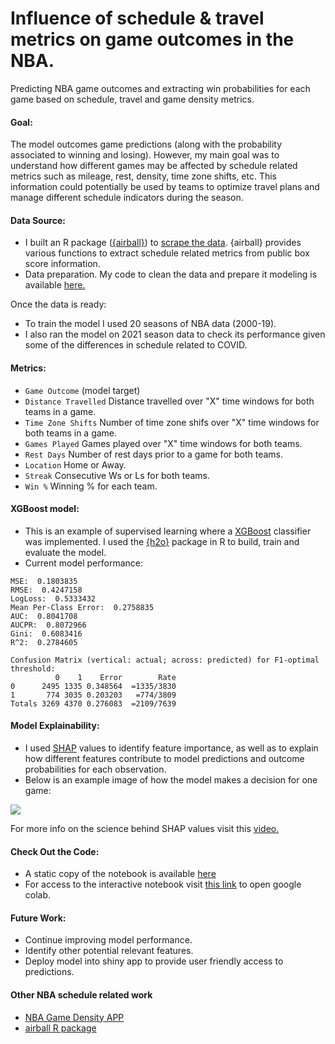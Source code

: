 # Influence of schedule & travel metrics on game outcomes in the NBA. 

Predicting NBA game outcomes and extracting win probabilities for each game based on schedule, travel and game density metrics. 

#### Goal:
The model outcomes game predictions (along with the probability associated to winning and losing). However, my main goal was to understand how different games may be affected by schedule related metrics such as mileage, rest, density, time zone shifts, etc. This information could potentially be used by teams to optimize travel plans and manage different schedule indicators during the season.

#### Data Source:
* I built an R package ([{airball}](https://github.com/josedv82/airball)) to [scrape the data](https://github.com/josedv82/NBA_Predictive_Model/blob/main/Airball_Download.Rmd). {airball} provides various functions to extract schedule related metrics from public box score information.
* Data preparation. My code to clean the data and prepare it modeling is available [here.](https://github.com/josedv82/NBA_Schedule_Classifier/blob/main/Airball_Download.Rmd)

Once the data is ready:
* To train the model I used 20 seasons of NBA data (2000-19).
* I also ran the model on 2021 season data to check its performance given some of the differences in schedule related to COVID.

#### Metrics:
* ```Game Outcome``` (model target)
* ```Distance Travelled``` Distance travelled over "X" time windows for both teams in a game.
* ```Time Zone Shifts``` Number of time zone shifs over "X" time windows for both teams in a game.
* ```Games Played``` Games played over "X" time windows for both teams.
* ```Rest Days``` Number of rest days prior to a game for both teams.
* ```Location``` Home or Away.
* ```Streak``` Consecutive Ws or Ls for both teams.
* ```Win %``` Winning % for each team.

#### XGBoost model:
* This is an example of supervised learning where a [XGBoost](https://www.kaggle.com/prashant111/xgboost-k-fold-cv-feature-importance) classifier was implemented. I used the [{h2o}](https://www.h2o.ai/products/h2o/) package in R to build, train and evaluate the model. 
* Current model performance:  
```
MSE:  0.1803835
RMSE:  0.4247158
LogLoss:  0.5333432
Mean Per-Class Error:  0.2758835
AUC:  0.8041708
AUCPR:  0.8072966
Gini:  0.6083416
R^2:  0.2784605

Confusion Matrix (vertical: actual; across: predicted) for F1-optimal threshold:
          0    1    Error        Rate
0      2495 1335 0.348564  =1335/3830
1       774 3035 0.203203   =774/3809
Totals 3269 4370 0.276083  =2109/7639

```

#### Model Explainability:
* I used [SHAP](https://www.kaggle.com/dansbecker/shap-values) values to identify feature importance, as well as to explain how different features contribute to model predictions and outcome probabilities for each observation.
* Below is an example image of how the model makes a decision for one game:

<img src="https://github.com/josedv82/NBA_Schedule_Classifier/blob/main/SHAP_Force_Plot.PNG" align="center" />

For more info on the science behind SHAP values visit this [video.](https://www.youtube.com/watch?v=-taOhqkiuIo)

#### Check Out the Code:
* A static copy of the notebook is available [here](https://github.com/josedv82/NBA_Predictive_Model/blob/main/NBA_Schedule_xgboost.ipynb) 
* For access to the interactive notebook visit [this link](https://github.com/josedv82/NBA_Predictive_Model/blob/main/NBA_Schedule_xgboost.ipynb) to open google colab.

#### Future Work:
* Continue improving model performance.
* Identify other potential relevant features.
* Deploy model into shiny app to provide user friendly access to predictions. 

#### Other NBA schedule related work
* [NBA Game Density APP](https://josedv.shinyapps.io/NBASchedule/)
* [airball R package](https://github.com/josedv82/airball)
